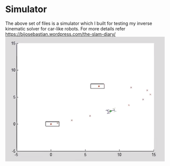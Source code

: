 # Simulator
The above set of files is a simulator which I built for testing my inverse kinematic solver for car-like robots.
For more details refer https://bijosebastian.wordpress.com/the-slam-diary/
![alt text](https://github.com/BijoSebastian/Simulator/blob/master/1.PNG)


